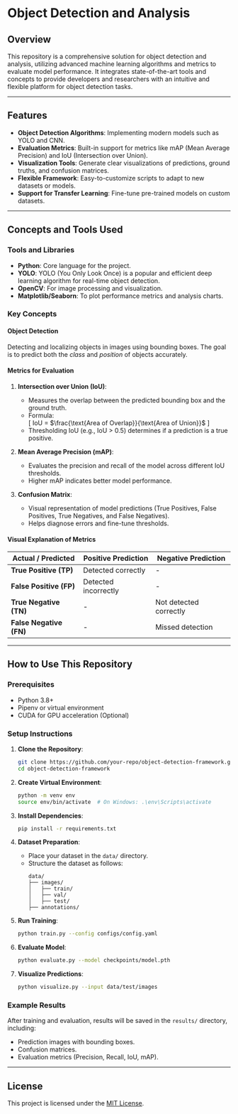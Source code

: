 # **Object Detection and Analysis**

## Overview
This repository is a comprehensive solution for object detection and analysis, utilizing advanced machine learning algorithms and metrics to evaluate model performance. It integrates state-of-the-art tools and concepts to provide developers and researchers with an intuitive and flexible platform for object detection tasks.

---

## Features
- **Object Detection Algorithms**: Implementing modern models such as YOLO and CNN.
- **Evaluation Metrics**: Built-in support for metrics like mAP (Mean Average Precision) and IoU (Intersection over Union).
- **Visualization Tools**: Generate clear visualizations of predictions, ground truths, and confusion matrices.
- **Flexible Framework**: Easy-to-customize scripts to adapt to new datasets or models.
- **Support for Transfer Learning**: Fine-tune pre-trained models on custom datasets.

---

## Concepts and Tools Used

### Tools and Libraries
- **Python**: Core language for the project.
- **YOLO**: YOLO (You Only Look Once) is a popular and efficient deep learning algorithm for real-time object detection.
- **OpenCV**: For image processing and visualization.
- **Matplotlib/Seaborn**: To plot performance metrics and analysis charts.

### Key Concepts
#### Object Detection
Detecting and localizing objects in images using bounding boxes. The goal is to predict both the *class* and *position* of objects accurately.

#### Metrics for Evaluation
1. **Intersection over Union (IoU)**:
   - Measures the overlap between the predicted bounding box and the ground truth.
   - Formula:  
     \[
     IoU = $`\frac{\text{Area of Overlap}}{\text{Area of Union}}`$
     \]
   - Thresholding IoU (e.g., IoU > 0.5) determines if a prediction is a true positive.

2. **Mean Average Precision (mAP)**:
   - Evaluates the precision and recall of the model across different IoU thresholds.
   - Higher mAP indicates better model performance.

3. **Confusion Matrix**:
   - Visual representation of model predictions (True Positives, False Positives, True Negatives, and False Negatives).
   - Helps diagnose errors and fine-tune thresholds.

#### Visual Explanation of Metrics

| Actual / Predicted | Positive Prediction | Negative Prediction |
|---------------------|----------------------|----------------------|
| **True Positive (TP)** | Detected correctly | - |
| **False Positive (FP)** | Detected incorrectly | - |
| **True Negative (TN)** | - | Not detected correctly |
| **False Negative (FN)** | - | Missed detection |

---

## How to Use This Repository

### Prerequisites
- Python 3.8+
- Pipenv or virtual environment
- CUDA for GPU acceleration (Optional)

### Setup Instructions
1. **Clone the Repository**:
   ```bash
   git clone https://github.com/your-repo/object-detection-framework.git
   cd object-detection-framework
   ```

2. **Create Virtual Environment**:
   ```bash
   python -m venv env
   source env/bin/activate  # On Windows: .\env\Scripts\activate
   ```

3. **Install Dependencies**:
   ```bash
   pip install -r requirements.txt
   ```

4. **Dataset Preparation**:
   - Place your dataset in the `data/` directory.
   - Structure the dataset as follows:
     ```
     data/
     ├── images/
     │   ├── train/
     │   ├── val/
     │   ├── test/
     ├── annotations/
     ```

5. **Run Training**:
   ```bash
   python train.py --config configs/config.yaml
   ```

6. **Evaluate Model**:
   ```bash
   python evaluate.py --model checkpoints/model.pth
   ```

7. **Visualize Predictions**:
   ```bash
   python visualize.py --input data/test/images
   ```

### Example Results
After training and evaluation, results will be saved in the `results/` directory, including:
- Prediction images with bounding boxes.
- Confusion matrices.
- Evaluation metrics (Precision, Recall, IoU, mAP).

---

## License
This project is licensed under the [MIT License](LICENSE).
